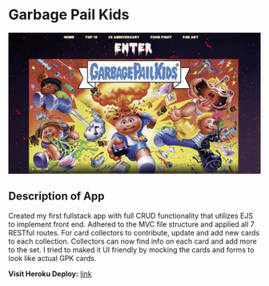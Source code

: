 # Garbage Pail Kids
![GPK HOMPAGE](public/css/images/gpk_home.jpg)
#####
## Description of App
Created my first fullstack app with full CRUD functionality that utilizes EJS to implement front end. Adhered to the MVC file structure and applied all 7 RESTful routes. For card collectors to contribute, update and add new cards to each collection. Collectors can now find info on each card and add more to the set. I tried to maked it UI friendly by mocking the cards and forms to look like actual GPK cards. 

**Visit Heroku Deploy:** [link](https://gpkcards.herokuapp.com/)
